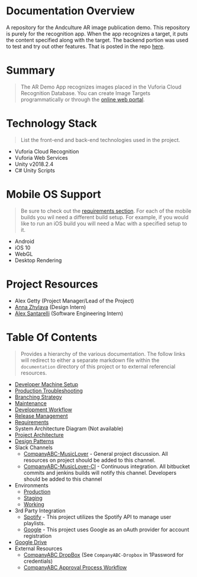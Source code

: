 # Documentation Overview

A repository for the Andculture AR image publication demo. This repository is purely for the recognition app. When the app recognizes a target, it puts the content specified along with the target. The backend portion was used to test and try out other features. That is posted in the repo [here]().

Summary
=================
> The AR Demo App recognizes images placed in the Vuforia Cloud Recognition Database. You can create Image Targets programmatically or through the [online web portal](https://developer.vuforia.com/target-manager).

Technology Stack
=================
> List the front-end and back-end technologies used in the project.
* Vuforia Cloud Recognition
* Vuforia Web Services 
* Unity v2018.2.4
* C# Unity Scripts

Mobile OS Support
=================
> Be sure to check out the [requirements section](). For each of the mobile builds you wil need a different build setup. For example, if you would like to run an iOS build you will need a Mac with a specified setup to it. 
* Android 
* iOS 10 
* WebGL
* Desktop Rendering

Project Resources
=================
* Alex Getty (Project Manager/Lead of the Project)
* [Anna Zhylava](https://www.linkedin.com/in/annazhylava/) (Design Intern)
* [Alex Santarelli](https://www.linkedin.com/in/alexsantarelli/) (Software Engineering Intern)

Table Of Contents
=================
> Provides a hierarchy of the various documentation. The follow links will redirect to either a separate markdown file within the `documentation` directory of this project or to external referencial resources.
* [Developer Machine Setup](documentation/developer-machine-setup.md)
* [Production Troubleshooting](documentation/production-troubleshooting.md)
* [Branching Strategy](documentation/branching-strategy.md)
* [Maintenance](documentation/maintenance.md)
* [Development Workflow](documentation/development-workflow.md)
* [Release Management](documentation/release-management.md)
* [Requirements](https://andculture.atlassian.net/projects/[MYAWESOMEPROJECT]/summary)
* System Architecture Diagram (Not available)
* [Project Architecture](documentation/project-architecture.md)
* [Design Patterns](documentation/design-patterns.md)
* Slack Channels
  * [CompanyABC-MusicLover](slack://channel?id=<CHANNEL-ID>&team=<TEAM-ID>) - General project discussion.  All resources on project should be added to this channel.
  * [CompanyABC-MusicLover-CI](slack://channel?id=<CHANNEL-ID>&team=<TEAM-ID>) - Continuous integration.  All bitbucket commits and jenkins builds will notify this channel.  Developers should be added to this channel
* Environments
  * [Production](documentation/environment-production.md)
  * [Staging](documentation/environment-staging.md)
  * [Working](documentation/environment-working.md)
* 3rd Party Integration
  * [Spotify](https://developer.spotify.com/) - This project utilizes the Spotify API to manage user playlists.
  * [Google](https://developers.google.com/actions/identity/oauth2-code-flow) - This project uses Google as an oAuth provider for account registration
* [Google Drive](https://drive.google.com/drive/u/1/folders/[IDENTIFIER])
* External Resources
  * [CompanyABC DropBox](https://www.dropbox.com/?landing=dbv2) (See `CompanyABC-Dropbox` in 1Password for credentials)
  * [CompanyABC Approval Process Workflow](https://www.companyabc.com/approval-process-workflow)
